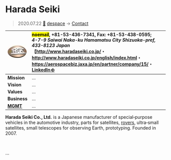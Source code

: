 # Harada Seiki
> 2020.07.22 [🚀](../../index/index.md) [despace](../index.md) → [Contact](../contact.md)

|[![](../f/contact/h/harada_seiki_logo1_thumb.webp)](../f/contact/h/harada_seiki_logo1.webp)|<mark>noemail</mark>, +81-53-436-7341, Fax: +81-53-438-0595;<br> *4-7-9 Saiwai Naka-ku Hamamatsu City Shizuoka-pref, 433-8123 Japan*<br> 【<http://www.haradaseiki.co.jp/>・ <http://www.haradaseiki.co.jp/english/index.html>・ <https://aerospacebiz.jaxa.jp/en/partner/company/15/>・ [LinkedIn ⎆](https://www.linkedin.com/company/原田精機株式会社/)|
|:--|:--|
|**Mission**|…|
|**Vision**|…|
|**Values**|…|
|**Business**|…|
|**[MGMT](../mgmt.md)**|…|

**Harada Seiki Co., Ltd.** is a Japanese manufacturer of special‑purpose vehicles in the automotive industry, parts for satellites, [rovers](../robot.md), ultra‑small satellites, small telescopes for observing Earth, prototyping. Founded in 2007.

<p style="page-break-after:always"> </p>

…

